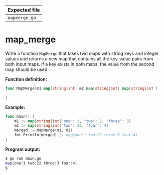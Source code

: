 | Expected file |
| ------------- |
| `mapmerge.go` |

# map_merge


Write a function `MapMerge` that takes two maps with string keys and integer values and returns a new map that contains all the key-value pairs from both input maps. If a key exists in both maps, the value from the second map should be used.

**Function definition:**

```go
func MapMerge(m1 map[string]int, m2 map[string]int) map[string]int {

}
```

**Example:**

```go
func main() {
    m1 := map[string]int{"one": 1, "two": 2, "three": 3}
    m2 := map[string]int{"two": 22, "four": 4}
    merged := MapMerge(m1, m2)
    fmt.Println(merged) // map[one:1 two:22 three:3 four:4]
}
```

**Program output:**

```sh
$ go run main.go
map[one:1 two:22 three:3 four:4]
$
```
